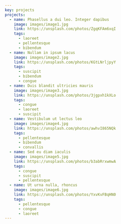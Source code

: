 ```yaml
---
key: projects
projects:
  - name: Phasellus a dui leo. Integer dapibus
    image: images/image1.jpg
    link: https://unsplash.com/photos/ZgqKFAm6xqI
    tags:
      - laoreet
      - pellentesque
      - bibendum
  - name: Nullam in ipsum lacus
    image: images/image2.jpg
    link: https://unsplash.com/photos/KGtLNrljpyY
    tags:
      - suscipit
      - bibendum
      - congue
  - name: Duis blandit ultricies mauris
    image: images/image3.jpg
    link: https://unsplash.com/photos/3jgpxh1kXLo
    tags:
      - congue
      - laoreet
      - suscipit
  - name: Vestibulum ut lectus leo
    image: images/image4.jpg
    link: https://unsplash.com/photos/awhvI865NQk
    tags:
      - pellentesque
      - bibendum
      - convallis
  - name: Sed eu diam iaculis
    image: images/image5.jpg
    link: https://unsplash.com/photos/b3abRrxwmwA
    tags:
      - congue
      - suscipit
      - pellentesque
  - name: Ut urna nulla, rhoncus
    image: images/image6.jpg
    link: https://unsplash.com/photos/YxvKvFBqHN0
    tags:
      - pellentesque
      - congue
      - laoreet
---
```

